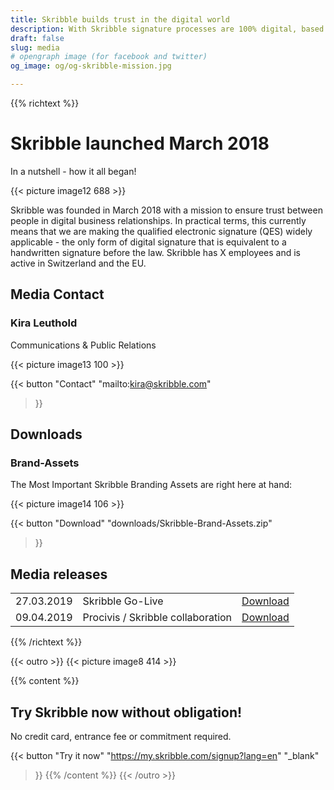 ```yaml
---
title: Skribble builds trust in the digital world
description: With Skribble signature processes are 100% digital, based on the qualified electronic signature “QES” - the e-signature, which is equivalent to your hand-written signature according to Swiss and EU law.
draft: false
slug: media
# opengraph image (for facebook and twitter)
og_image: og/og-skribble-mission.jpg

---
```


{{% richtext %}}
# Skribble launched March 2018
In a nutshell - how it all began!

{{< picture image12 688 >}}

Skribble was founded in March 2018 with a mission to ensure trust between people in digital business relationships. 
In practical terms, this currently means that we are making the qualified electronic signature (QES) widely applicable - the only form of digital signature that is equivalent to a handwritten signature before the law. Skribble has X employees and is active in Switzerland and the EU.

## Media Contact
### Kira Leuthold
Communications & Public Relations

{{< picture image13 100 >}}

{{< button
  "Contact"
  "mailto:kira@skribble.com"
>}}

## Downloads
### Brand-Assets
The Most Important Skribble Branding Assets 
are right here at hand: 

{{< picture image14 106 >}}

{{< button
  "Download"
  "downloads/Skribble-Brand-Assets.zip"
>}}

## Media releases
<table>
<tbody>
<tr>
<td>27.03.2019</td>
<td>Skribble Go-Live</td>
<td><a href="downloads/20190327-medienmitteilung-skribble-go-live.pdf" target="_blank">Download</a></td>
</tr>
<tr>
<td>09.04.2019</td>
<td>Procivis / Skribble collaboration</td>
<td><a href="downloads/20190409-press-release-procivis-skribble-collaboration.pdf" target="_blank">Download</a></td>
</tr>
</tbody>
</table>


{{% /richtext %}}

{{< outro >}}
{{< picture image8 414 >}}

{{% content %}}
## Try Skribble now without obligation!
No credit card, entrance fee or commitment required.

{{< button
  "Try it now"
  "https://my.skribble.com/signup?lang=en"
  "_blank"
>}}
{{% /content %}}
{{< /outro >}}